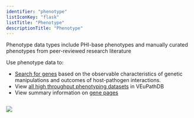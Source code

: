 ```yaml
---
identifier: "phenotype"
listIconKey: "flask"
listTitle: "Phenotype"
descriptionTitle: "Phenotype"
---
```

<p>Phenotype data types include PHI-base phenotypes and manually curated phenotypes from peer-reviewed research literature</p>
<p>Use phenotype data to:</p>
<ul>
  <li><a href="#">Search for genes</a> based on the observable characteristics of genetic manipulations and outcomes of host-pathogen interactions.</li>  
  <li>View <a href="#">all high throughput phenotyping datasets</a> in VEuPathDB</li>
  <li>View summary information on <a href="#">gene pages</a></li>
</ul>
<img style="margin-top: 1em" src="{{ "/assets/images/features_tools/phenotype.png" | absolute_url }}"/>
